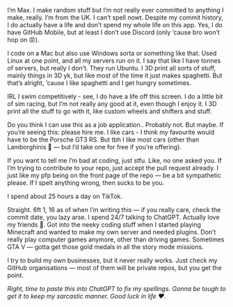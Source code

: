   <p>I’m Max. I make random stuff but I’m not really ever committed to anything I make, really. I’m from the UK. I can’t spell nowt. Despite my commit history, I do actually have a life and don’t spend my whole life on this app. Yes, I do have GitHub Mobile, but at least I don’t use Discord (only ‘cause bro won’t hop on 😡).</p>

  <p>I code on a Mac but also use Windows sorta or something like that. Used Linux at one point, and all my servers run on it. I say that like I have tonnes of servers, but really I don’t. They run Ubuntu. I 3D print all sorts of stuff, mainly things in 3D yk, but like most of the time it just makes spaghetti. But that’s alright, ’cause I like spaghetti and I get hungry sometimes.</p>

  <p>IRL I swim competitively - see, I do have a life off this screen. I do a little bit of sim racing, but I’m not really any good at it, even though I enjoy it. I 3D print all the stuff to go with it, like custom wheels and shifters and stuff.</p>

  <p>Do you think I can use this as a job application.. Probably not. But maybe. If you’re seeing this: please hire me. I like cars - I think my favourite would have to be the Porsche GT3 RS. But tbh I like most cars (other than Lamborghinis 🤮 — but I’d take one for free if you’re offering).</p>

  <p>If you want to tell me I’m bad at coding, just stfu. Like, no one asked you. If I’m trying to contribute to your repo, just accept the pull request already. I just like my pfp being on the front page of the repo — be a bit sympathetic please. If I spelt anything wrong, then sucks to be you.</p>

  <p>I spend about 25 hours a day on TikTok.</p>

  <p>Straight. 6ft 1, 16 as of when I’m writing this — if you really care, check the commit date, you lazy arse. I spend 24/7 talking to ChatGPT. Actually love my friends 💙. Got into the neeky coding stuff when I started playing Minecraft and wanted to make my own server and needed plugins. Don’t really play computer games anymore, other than driving games. Sometimes GTA V — gotta get those gold medals in all the story mode missions.</p>

  <p>I try to build my own businesses, but it never really works. Just check my GitHub organisations — most of them will be private repos, but you get the point.</p>

  <p style="font-style: italic;">Right, time to paste this into ChatGPT to fix my spellings. Gonna be tough to get it to keep my sarcastic manner. Good luck in life ❤️.</p>
</div>
